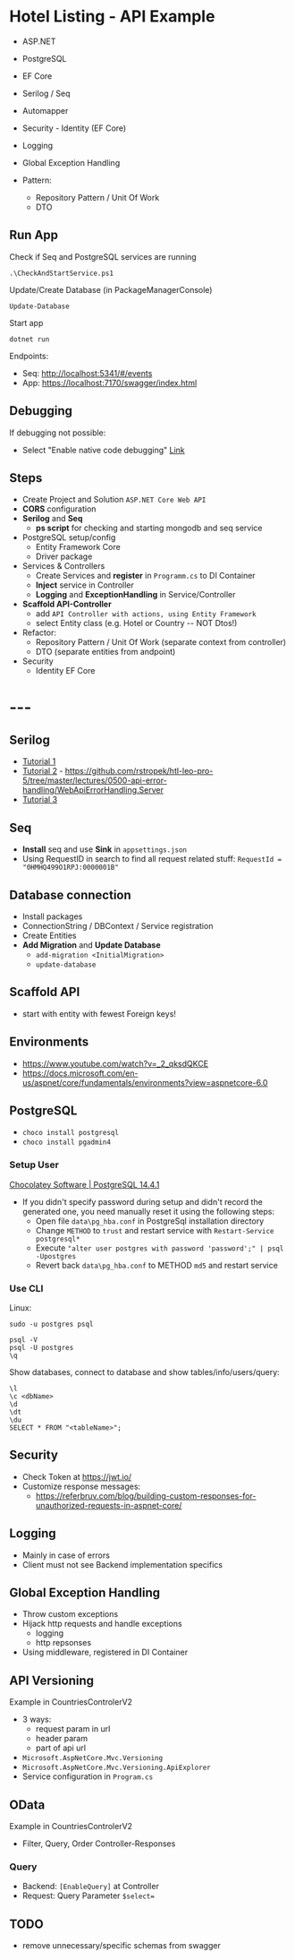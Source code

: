 ﻿# Hotel Listing - API Example

- ASP.NET
- PostgreSQL
- EF Core
- Serilog / Seq
- Automapper
- Security - Identity (EF Core)
- Logging
- Global Exception Handling

- Pattern:
  - Repository Pattern / Unit Of Work
  - DTO

## Run App

Check if Seq and PostgreSQL services are running

```shell
.\CheckAndStartService.ps1
```

Update/Create Database (in PackageManagerConsole)

```shell
Update-Database
```

Start app

```shell
dotnet run
```

Endpoints:

- Seq: <http://localhost:5341/#/events>
- App: <https://localhost:7170/swagger/index.html>

## Debugging

If debugging not possible:

- Select "Enable native code debugging" [Link](https://docs.microsoft.com/en-us/visualstudio/debugger/how-to-enable-debugging-for-aspnet-applications?view=vs-2022)

## Steps

- Create Project and Solution `ASP.NET Core Web API`
- **CORS** configuration
- **Serilog** and **Seq**
  - **ps script** for checking and starting mongodb and seq service
- PostgreSQL setup/config
  - Entity Framework Core
  - Driver package
- Services & Controllers
  - Create Services and **register** in `Programm.cs` to DI Container
  - **Inject** service in Controller
  - **Logging** and **ExceptionHandling** in Service/Controller
- **Scaffold API-Controller**
  - add `API Controller with actions, using Entity Framework`
  - select Entity class (e.g. Hotel or Country -- NOT Dtos!)
- Refactor:
  - Repository Pattern / Unit Of Work (separate context from controller)
  - DTO (separate entities from andpoint)
- Security
  - Identity EF Core

# ---

## Serilog

- [Tutorial 1](https://www.youtube.com/watch?v=MYKTwvowMUI)
- [Tutorial 2](https://www.youtube.com/watch?v=hJ0QHRV3RPQ) - <https://github.com/rstropek/htl-leo-pro-5/tree/master/lectures/0500-api-error-handling/WebApiErrorHandling.Server>
- [Tutorial 3](https://www.youtube.com/watch?v=_iryZxv8Rxw)

## Seq

- **Install** seq and use **Sink** in `appsettings.json`
- Using RequestID in search to find all request related stuff: `RequestId = "0HMHQ499O1RPJ:0000001B"`

## Database connection

- Install packages
- ConnectionString / DBContext / Service registration
- Create Entities
- **Add Migration** and **Update Database**
  - `add-migration <InitialMigration>`
  - `update-database`

## Scaffold API

- start with entity with fewest Foreign keys!

## Environments

- <https://www.youtube.com/watch?v=_2_qksdQKCE>
- <https://docs.microsoft.com/en-us/aspnet/core/fundamentals/environments?view=aspnetcore-6.0>

## PostgreSQL

- `choco install postgresql`
- `choco install pgadmin4`

### Setup User

[Chocolatey Software | PostgreSQL 14.4.1](https://community.chocolatey.org/packages/postgresql "‌")

- If you didn't specify password during setup and didn't record the generated one, you need manually reset it using the following steps:
  - Open file `data\pg_hba.conf` in PostgreSql installation directory
  - Change `METHOD` to `trust` and restart service with `Restart-Service postgresql*`
  - Execute `"alter user postgres with password 'password';" | psql -Upostgres`
  - Revert back `data\pg_hba.conf` to METHOD `md5` and restart service

### Use CLI

Linux:

```shell
sudo -u postgres psql
```

``` shell
psql -V
psql -U postgres
\q
```

Show databases, connect to database and show tables/info/users/query:

```shell
\l
\c <dbName>
\d
\dt
\du
SELECT * FROM "<tableName>";
```

## Security

- Check Token at <https://jwt.io/>
- Customize response messages:
  - <https://referbruv.com/blog/building-custom-responses-for-unauthorized-requests-in-aspnet-core/>

## Logging

- Mainly in case of errors
- Client must not see Backend implementation specifics

## Global Exception Handling

- Throw custom exceptions
- Hijack http requests and handle exceptions
  - logging
  - http repsonses
- Using middleware, registered in DI Container

## API Versioning

Example in CountriesControlerV2

- 3 ways:
  - request param in url
  - header param
  - part of api url
- `Microsoft.AspNetCore.Mvc.Versioning`
- `Microsoft.AspNetCore.Mvc.Versioning.ApiExplorer`
- Service configuration in `Program.cs`

## OData

Example in CountriesControlerV2

- Filter, Query, Order Controller-Responses

### Query

- Backend: `[EnableQuery]` at Controller
- Request: Query Parameter `$select=`

## TODO

- remove unnecessary/specific schemas from swagger
